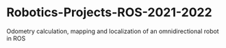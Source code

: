 # Robotics-Projects-ROS-2021-2022
Odometry calculation, mapping and localization of an omnidirectional robot in ROS 
